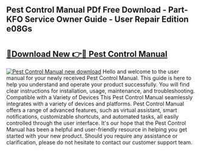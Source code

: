 ## Pest Control Manual PDf Free Download - Part-KFO Service Owner Guide - User Repair Edition e08Gs

# <h2><a href="http://cf1198.oget.top/?id=Pest+Control+Manual">🔗Download New 👉🔴 Pest Control Manual</a></h2>

[![Pest Control Manual new download](https://i.imgur.com/5g1atiW.png)](http://cf1198.oget.top/?id=Pest+Control+Manual)
Hello and welcome to the user manual for your newly received Pest Control Manual. This guide is here to help you understand and operate your product successfully. You will find clear instructions for installation, usage, maintenance, and troubleshooting. Compatible with a Variety of Devices This Pest Control Manual seamlessly integrates with a variety of devices and platforms. Pest Control Manual offers a range of advanced features, such as virtual assistant, smart notifications, customizable shortcuts, and automated tasks, all easily controlled through the user interface. It's our hope that the Pest Control Manual has been a helpful and user-friendly resource in helping you get started with your new product. Should you require any assistance or clarification, please do not hesitate to contact our customer support team.

